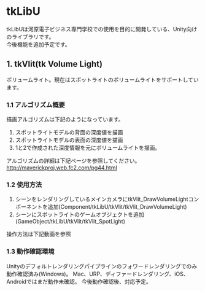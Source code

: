 # tkLibU
tkLibUは河原電子ビジネス専門学校での使用を目的に開発している、Unity向けのライブラリです。</br>
今後機能を追加予定です。

## 1. tkVlit(tk Volume Light)
ボリュームライト。現在はスポットライトのボリュームライトをサポートしています。
### 1.1 アルゴリズム概要

描画アルゴリズムは下記のようになっています。
1. スポットライトモデルの背面の深度値を描画
2. スポットライトモデルの表面の深度値を描画
3. 1と2で作成された深度情報を元にボリュームライトを描画。

アルゴリズムの詳細は下記ページを参照してください。</br>
http://maverickproj.web.fc2.com/pg44.html

### 1.2 使用方法
1. シーンをレンダリングしているメインカメラにtkVlit_DrawVolumeLightコンポーネントを追加(Component/tkLibU/tkVlit/tkVlit_DrawVolumeLight)
2. シーンにスポットライトのゲームオブジェクトを追加(GameObject/tkLibU/tkVlit/tkVlit_SpotLight)

操作方法は下記動画を参照</br>

### 1.3 動作確認環境
Unityのデフォルトレンダリングパイプラインのフォワードレンダリングでのみ動作確認済み(Windows)。
Mac、URP、ディファードレンダリング、iOS、Androidではまだ動作未確認。
今後動作確認後、対応予定。
